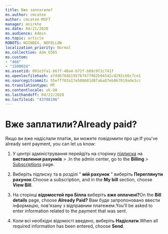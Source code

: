 ```yaml
---
title: Вже заплатили?
ms.author: cmcatee
author: cmcatee-MSFT
manager: mnirkhe
ms.date: 04/21/2020
ms.audience: Admin
ms.topic: article
ROBOTS: NOINDEX, NOFOLLOW
localization_priority: Normal
ms.collection: Adm_O365
ms.custom:
- "466"
- "1500024"
ms.assetid: 091e3fa1-b67f-40a4-b72f-b69c9f2c741f
ms.openlocfilehash: e7ddb784b195767477962b94542cd292cb0c7ce1
ms.sourcegitcommit: 55eff703a17e500681d8fa6a87eb067019ade3cc
ms.translationtype: MT
ms.contentlocale: uk-UA
ms.lasthandoff: 04/22/2020
ms.locfileid: "43708196"
---
```

# <a name="already-paid"></a><span data-ttu-id="544e6-102">Вже заплатили?</span><span class="sxs-lookup"><span data-stu-id="544e6-102">Already paid?</span></span>

<span data-ttu-id="544e6-103">Якщо ви вже надіслали платіж, ви можете повідомити про це:</span><span class="sxs-lookup"><span data-stu-id="544e6-103">If you've already sent payment, you can let us know:</span></span>
  
1. <span data-ttu-id="544e6-104">У центрі адміністрування перейдіть на сторінку [підписка](https://go.microsoft.com/fwlink/p/?linkid=842054) на **виставлення рахунків** \> .</span><span class="sxs-lookup"><span data-stu-id="544e6-104">In the admin center, go to the **Billing** \> [Subscriptions](https://go.microsoft.com/fwlink/p/?linkid=842054) page.</span></span>

2. <span data-ttu-id="544e6-105">Виберіть підписку та в розділі " **мій рахунок** " виберіть **Переглянути рахунок**.</span><span class="sxs-lookup"><span data-stu-id="544e6-105">Choose a subscription, and in the **My bill** section, choose **View Bill**.</span></span>

3. <span data-ttu-id="544e6-106">На сторінці **відомостей про Білла** виберіть **вже оплачені?**</span><span class="sxs-lookup"><span data-stu-id="544e6-106">On the **Bill details** page, choose **Already Paid?**</span></span> <span data-ttu-id="544e6-107">Вам буде запропоновано ввести інформацію, пов'язану з відправним платежем.</span><span class="sxs-lookup"><span data-stu-id="544e6-107">You'll be asked to enter information related to the payment that was sent.</span></span>

4. <span data-ttu-id="544e6-108">Коли всі необхідні відомості введено, виберіть **Надіслати**.</span><span class="sxs-lookup"><span data-stu-id="544e6-108">When all required information has been entered, choose **Send**.</span></span>